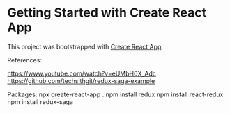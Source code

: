 # Getting Started with Create React App

This project was bootstrapped with [Create React App](https://github.com/facebook/create-react-app).

References:

https://www.youtube.com/watch?v=eUMbH6X_Adc
https://github.com/techsithgit/redux-saga-example

Packages: 
npx create-react-app .
npm install redux
npm install react-redux
npm install redux-saga